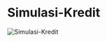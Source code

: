 # Simulasi-Kredit
<img src="https://i.ibb.co/0KjmbDg/Simulasi-Kredit.jpg" alt="Simulasi-Kredit" border="0">
